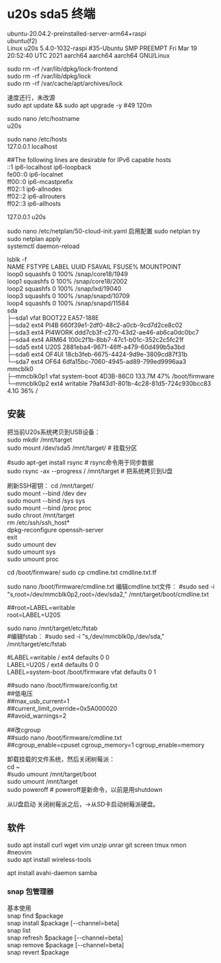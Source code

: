 # u20s sda5 终端
ubuntu-20.04.2-preinstalled-server-arm64+raspi  
ubuntu(f2)  
Linux u20s 5.4.0-1032-raspi #35-Ubuntu SMP PREEMPT Fri Mar 19 20:52:40 UTC 2021 aarch64 aarch64 aarch64 GNU/Linux  

sudo rm -rf /var/lib/dpkg/lock-frontend  
sudo rm -rf /var/lib/dpkg/lock  
sudo rm -rf /var/cache/apt/archives/lock  

速度还行，未改源  
sudo apt update && sudo apt upgrade -y    #49 120m  
  
  
sudo nano /etc/hostname  
u20s  
  
sudo nano /etc/hosts  
127.0.0.1 localhost  

##The following lines are desirable for IPv6 capable hosts   
::1 ip6-localhost ip6-loopback  
fe00::0 ip6-localnet  
ff00::0 ip6-mcastprefix  
ff02::1 ip6-allnodes  
ff02::2 ip6-allrouters  
ff02::3 ip6-allhosts  
  
127.0.0.1 u20s  
  
sudo nano /etc/netplan/50-cloud-init.yaml
启用配置
sudo netplan try  
sudo netplan apply  
systemctl daemon-reload  

lsblk -f  
NAME        FSTYPE   LABEL       UUID                                 FSAVAIL FSUSE% MOUNTPOINT  
loop0       squashfs                                                        0   100% /snap/core18/1949  
loop1       squashfs                                                        0   100% /snap/core18/2002  
loop2       squashfs                                                        0   100% /snap/lxd/19040  
loop3       squashfs                                                        0   100% /snap/snapd/10709  
loop4       squashfs                                                        0   100% /snap/snapd/11584  
sda                                                                                    
├─sda1      vfat     BOOT22      EA57-188E                                           
├─sda2      ext4     PI4B        660f39e1-2df0-48c2-a0cb-9cd7d2ce8c02                
├─sda3      ext4     PI4WORK     ddd7cb3f-c270-43d2-ae46-ab6ca0dc0bc7                
├─sda4      ext4     ARM64       100c2f1b-8bb7-47c1-b01c-352c2c5fc21f                
├─sda5      ext4     U20S        2881eba4-9671-46ff-a479-60d499b5a3bd                
├─sda6      ext4     OF4UI       18cb3feb-6675-4424-9d9e-3809cd87f31b                
└─sda7      ext4     OF64        6dfa15bc-7060-4945-ad89-799ed9996aa3                
mmcblk0                                                                              
├─mmcblk0p1 vfat     system-boot 4D3B-86C0                             133.7M    47% /boot/firmware 
└─mmcblk0p2 ext4     writable    79af43d1-801b-4c28-81d5-724c930bcc83    4.1G    36% / 


## 安装
把当前U20s系统拷贝到USB设备：  
sudo mkdir /mnt/target  
sudo mount /dev/sda5 /mnt/target/  # 挂载分区  
  
#sudo apt-get install rsync   # rsync命令用于同步数据  
sudo rsync -ax --progress / /mnt/target   # 把系统拷贝到U盘  
  
刷新SSH密钥： 
cd /mnt/target/  
sudo mount --bind /dev dev  
sudo mount --bind /sys sys  
sudo mount --bind /proc proc  
sudo chroot /mnt/target  
rm /etc/ssh/ssh_host*  
dpkg-reconfigure openssh-server  
exit  
sudo umount dev  
sudo umount sys  
sudo umount proc  


cd /boot/firmware/
sudo cp cmdline.txt cmdline.txt.tf

sudo nano /boot/firmware/cmdline.txt 
编辑cmdline.txt文件：
#sudo sed -i "s,root=/dev/mmcblk0p2,root=/dev/sda2," /mnt/target/boot/cmdline.txt  
  
##root=LABEL=writable   
root=LABEL=U20S  

sudo nano /mnt/target/etc/fstab  
#编辑fstab： 
#sudo sed -i "s,/dev/mmcblk0p,/dev/sda," /mnt/target/etc/fstab  
  
#LABEL=writable /        ext4   defaults        0 0  
LABEL=U20S /        ext4   defaults        0 0  
LABEL=system-boot       /boot/firmware  vfat    defaults        0       1  
  
  
##sudo nano /boot/firmware/config.txt    
##低电压  
##max_usb_current=1  
##current_limit_override=0x5A000020  
##avoid_warnings=2  
  
##改cgroup  
##sudo nano /boot/firmware/cmdline.txt   
##cgroup_enable=cpuset cgroup_memory=1 cgroup_enable=memory  

  
卸载挂载的文件系统，然后关闭树莓派：  
cd ~  
#sudo umount /mnt/target/boot  
sudo umount /mnt/target  
sudo poweroff   # poweroff是新命令，以前是用shutdown  
  
从U盘启动   关闭树莓派之后，->从SD卡启动树莓派硬盘。  


## 软件
sudo apt install curl wget vim  unzip unrar git screen tmux nmon  
#neovim  
sudo apt install wireless-tools 

apt install avahi-daemon samba 
  
### snap 包管理器  
基本使用  
snap find $package  
snap install $package [--channel=beta]  
snap list  
snap refresh $package [--channel=beta]  
snap remove $package [--channel=beta]  
snap revert $package  

